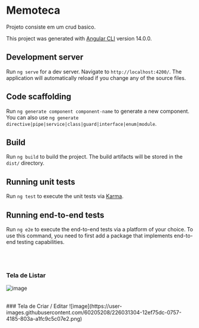 # Memoteca
Projeto consiste em um crud basico.

This project was generated with [Angular CLI](https://github.com/angular/angular-cli) version 14.0.0.

## Development server

Run `ng serve` for a dev server. Navigate to `http://localhost:4200/`. The application will automatically reload if you change any of the source files.

## Code scaffolding

Run `ng generate component component-name` to generate a new component. You can also use `ng generate directive|pipe|service|class|guard|interface|enum|module`.

## Build

Run `ng build` to build the project. The build artifacts will be stored in the `dist/` directory.

## Running unit tests

Run `ng test` to execute the unit tests via [Karma](https://karma-runner.github.io).

## Running end-to-end tests

Run `ng e2e` to execute the end-to-end tests via a platform of your choice. To use this command, you need to first add a package that implements end-to-end testing capabilities.

<br><br>
### Tela de Listar
![image](https://user-images.githubusercontent.com/60205208/226030514-5e71591d-8722-4e4c-9bd7-efa1e9f1da2b.png)

<br>
### Tela de Criar / Editar
![image](https://user-images.githubusercontent.com/60205208/226031304-12ef75dc-0757-4185-803a-a1fc9c5c07e2.png)

